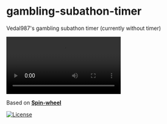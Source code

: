 <h1>gambling-subathon-timer</h1>
 Vedal987's gambling subathon timer (currently without timer)

<video src='/img/demo_video.mp4'></video>

Based on **[Spin-wheel](https://github.com/CrazyTim/spin-wheel)**

[![License](https://img.shields.io/badge/license-MIT-blue)](#license "View license")
